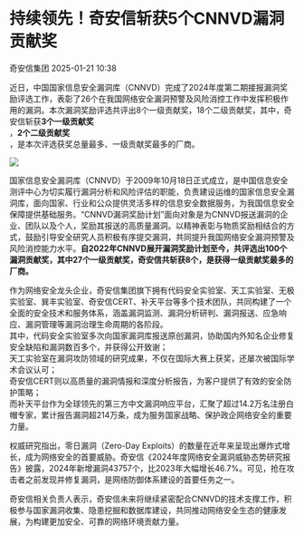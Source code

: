 #  持续领先！奇安信斩获5个CNNVD漏洞贡献奖   
 奇安信集团   2025-01-21 10:38  
  
近日，中国国家信息安全漏洞库（CNNVD）完成了2024年度第二期接报漏洞奖励评选工作，表彰了26个在我国网络安全漏洞预警及风险消控工作中发挥积极作用的漏洞。本次漏洞奖励评选共评出8个一级贡献奖，18个二级贡献奖，其中，奇安信斩获**3个一级贡献奖**  
，**2个二级贡献奖**  
，是本次评选获奖总量最多、一级贡献奖最多的厂商。  
  
![](https://mmbiz.qpic.cn/mmbiz_jpg/G3LNmiaOGjaoIib9LXUHJpdZGI48ve1apPrKv7mAUA50icicN2ZJhhLibxjrU7tNg97QaRpAFibbRZ61mf7X65RLMBvA/640?wx_fmt=jpeg&from=appmsg "")  
  
国家信息安全漏洞库（CNNVD）于2009年10月18日正式成立，是中国信息安全测评中心为切实履行漏洞分析和风险评估的职能，负责建设运维的国家信息安全漏洞库，面向国家、行业和公众提供灵活多样的信息安全数据服务，为我国信息安全保障提供基础服务。“CNNVD漏洞奖励计划”面向对象是为CNNVD报送漏洞的企业、团队以及个人，奖励其报送的高质量漏洞。以精神表彰与物质奖励相结合的方式，鼓励引导安全研究人员积极有序提交漏洞，共同提升我国网络安全漏洞预警及风险消控能力水平。**自2022年CNNVD展开漏洞奖励计划至今，共评选出100个漏洞贡献奖，其中27个一级贡献奖，奇安信共斩获8个，是获得一级贡献奖最多的厂商。**  
  
  
作为网络安全龙头企业，奇安信集团旗下拥有代码安全实验室、天工实验室、无极实验室、巽丰实验室、奇安信CERT、补天平台等多个技术团队，共同构建了一个全面的安全技术和服务体系，涵盖漏洞监测、漏洞分析研判、漏洞报送、应急响应、漏洞管理等漏洞治理生命周期的各阶段。  
其中，代码安全实验室多次向国家漏洞库报送原创漏洞，协助国内外知名企业修复安全缺陷和漏洞数百多个，并获得公开致谢；  
天工实验室在漏洞攻防领域的研究成果，不仅在国际大赛上获奖，还屡次被国际学术会议认可；  
奇安信CERT则以高质量的漏洞情报和深度分析报告，为客户提供了有效的安全防护策略；  
而补天平台作为全球领先的第三方中文漏洞响应平台，汇聚了超过14.2万名注册白帽专家，累计报告漏洞超214万条，成为服务国家战略、保护政企网络安全的重要力量。  
  
权威研究指出，零日漏洞（Zero-Day Exploits）的数量在近年来呈现出爆炸式增长，成为网络安全的首要威胁。奇安信《2024年度网络安全漏洞威胁态势研究报告》披露，2024年新增漏洞43757个，比2023年大幅增长46.7%。可见，抢在攻击者之前发现并修复漏洞，是网络防御体系建设的首要任务之一。  
  
奇安信相关负责人表示，奇安信未来将继续紧密配合CNNVD的技术支撑工作，积极参与国家漏洞收集、隐患挖掘和数据库建设，共同推动网络安全生态的健康发展，为构建更加安全、可靠的网络环境贡献力量。  
  
